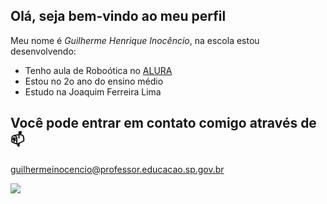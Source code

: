 ## Olá, seja bem-vindo ao meu perfil

Meu nome é *Guilherme Henrique Inocêncio*, na escola estou desenvolvendo:
- Tenho aula de Roboótica no [ALURA](www.alurastart.com.br)
- Estou no 2o ano do ensino médio
- Estudo na Joaquim Ferreira Lima

## Você pode entrar em contato comigo através de 📫 
guilhermeinocencio@professor.educacao.sp.gov.br

![](https://media.tenor.com/e7Or2rriPP0AAAAi/bird-colors.gif)
